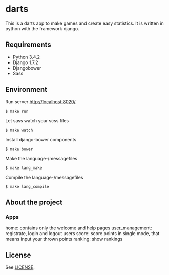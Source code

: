 # darts
This is a darts app to make games and create easy statistics. It is written in python with the framework django.

## Requirements

- Python 3.4.2
- Django 1.7.2
- Djangobower
- Sass

## Environment

Run server [http://localhost:8020/](http://localhost:8020/)

	$ make run

Let sass watch your scss files

	$ make watch

Install django-bower components

	$ make bower

Make the language-/messagefiles

	$ make lang_make

Compile the language-/messagefiles

	$ make lang_compile

## About the project

### Apps

home: contains only the welcome and help pages
user_management: registrate, login and logout users
score: score points in single mode, that means input your thrown points
ranking: show rankings

## License

See [LICENSE](LICENSE).